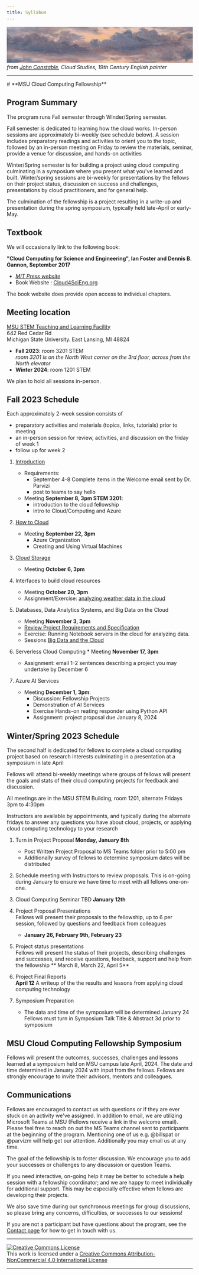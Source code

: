 ```yaml
---
title: Syllabus
---
```


![John Constable- one of many cloud studies -cropped](./img/cloudpix/john_constable_cloud_studies_strip.jpg)
*from [John Constable](https://en.wikipedia.org/wiki/John_Constable), Cloud Studies, 19th Century English painter*

<hr>
# **MSU Cloud Computing Fellowship** 

## Program Summary

The program runs Fall semester through Winder/Spring semester.  

Fall semester is dedicated to learning how the cloud works.  In-person sessions are approximately bi-weekly (see schedule below).  A session includes preparatory readings and activities to orient you to the topic, followed by an in-person meeting on Friday to review the materials, seminar, provide a venue for discussion,  and hands-on activities

Winter/Spring semester is for building a project using cloud computing culminating in a symposium where you present what you've learned and built.   Winter/spring sessions are bi-weekly for presentations by the fellows on their project status, discussion on success and challenges, presentations by cloud practitioners, and for general help.  

The culmination of the fellowship is a project resulting in a write-up and presentation during the spring symposium, typically held late-April or early-May.   

## Textbook

We will occasionally link to the following book: 

**"Cloud Computing for Science and Engineering", Ian Foster and Dennis B. Gannon, September 2017**  

  * *[MIT Press website](https://mitpress.mit.edu/books/cloud-computing-science-and-engineering)* 
  * Book Website : [Cloud4SciEng.org](https://cloud4scieng.org)

The book website does provide open access to individual chapters. 

## Meeting location

[MSU STEM Teaching and Learning Facility](https://maps.msu.edu/interactive/index.php?location=ST6A) <br>
642 Red Cedar Rd<br>
Michigan State University. East Lansing, MI 48824

 - **Fall 2023**: room 3201 STEM <br>
   *room 3201 is on the North West corner on the 3rd floor, across from the North elevator*
 - **Winter 2024**: room 1201 STEM 

We plan to hold all sessions in-person.  

## Fall 2023 Schedule

Each approximately 2-week session consists of 
 - preparatory activities and materials (topics, links, tutorials) prior to meeting
 - an in-person session for review, activities, and discussion on the friday of week 1
 - follow up for week 2

1. [Introduction](./sessions/01_introduction.md)
    * Requirements: 
         - September 4-8 Complete items in the Welcome email sent by Dr. Parvizi
         - post to teams to say hello
    * Meeting **September 8, 3pm STEM 3201**: 
         - introduction to the cloud fellowship
         - intro to Cloud/Computing and Azure
    
    
2. [How to Cloud](./sessions/02_how_to_cloud.md)
      * Meeting **September 22, 3pm** 
         - Azure Organization
         - Creating and Using Virtual Machines

3. [Cloud Storage](./sessions/03_cloud_storage.md)
      * Meeting  **October 6, 3pm**
   
4. Interfaces to build cloud resources
      * Meeting  **October 20, 3pm** 
      * Assignment/Exercise: [analyzing weather data in the cloud](./exercises/exercise_using_the_cloud_to_summarize_and_visualize_data.md)

5. Databases, Data Analytics Systems, and Big Data on the Cloud  
      * Meeting **November 3, 3pm** 
      * [Review Project Requirements and Specification](projects.md)
      * Exercise: Running Notebook servers in the cloud for analyzing data. 
      * Sessions [Big Data and the Cloud](sessions/05_big_data.md)
       
6. Serverless Cloud Computing
       * Meeting **November 17, 3pm**
      * Assignment: email 1-2 sentences describing a project you may undertake by December 6

7. Azure AI Services
    * Meeting **December 1, 3pm**: 
      - Discussion: Fellowship Projects
      - Demonstration of AI Services
      - Exercise Hands-on reating responder using Python API
      - Assignment: project proposal due January 8, 2024
   
## Winter/Spring 2023 Schedule

The second half is dedicated for fellows to complete a cloud computing project based on research interests culminating in a presentation at a symposium in late April  

Fellows will attend bi-weekly meetings where groups of fellows will present the goals and stats of their cloud computing projects for feedback and discussion.  

All meetings are in the MSU STEM Building, room 1201, alternate Fridays 3pm to 4:30pm  

Instructors are available by appointments, and typically during the alternate fridays to answer any questions you have about cloud, projects, or applying cloud computing technology to your research

1. Turn in Project Proposal **Monday, January 8th** 
   - Post Written Project Proposal to MS Teams folder prior to 5:00 pm  
   - Additionally survey of fellows to determine symposium dates will be distributed

2. Schedule meeting with Instructors to review proposals.  This is on-going during January to ensure we have time to meet with all fellows one-on-one. 

3. Cloud Computing Seminar TBD **January 12th**  
   
4. Project Proposal Presentations <br>
   Fellows will present their proposals to the fellowship, up to 6 per session, followed by questions and feedback from colleagues
   - **January 26, February 9th, February 23**

5. Project status presentations<br>
   Fellows will present the status of their projects, describing challenges and successes, and receive questions, feedback, support and help from the fellowship
   ** March 8, March 22, April 5**

6. Project Final Reports <br>
   **April 12** A writeup of the the results and lessons from applying cloud computing technology
   
7. Symposium Preparation<br>
   - The data and time of the symposium will be determined January 24
   Fellows must turn in Symposium Talk Title & Abstract 3d prior to symposium

## MSU Cloud Computing Fellowship Symposium

Fellows will present the outcomes, successes, challenges and lessons learned at a symposium held on MSU campus late April, 2024.  The date and time determined in January 2024 with input from the fellows.   Fellows are strongly encourage to invite their advisors, mentors and colleagues.  
 
## Communications

 Fellows are encouraged to contact us with questions or if they are ever stuck on an activity we've assigned.  In addition to email, we are utilizing Microsoft Teams at MSU (Fellows receive a link in the welcome email).   Please feel free to reach on out the MS Teams channel sent to participants at the beginning of the program.  Mentioning one of us e.g. @billspat or @parvizm will help get our attention.  Additionally you may email us at any time.   
 
The goal of the fellowship is to foster discussion.  We encourage you to add your successes or challenges to any discussion or question Teams.   

If you need interactive, on-going help it may be better to schedule a help session with a fellowship coordinator; and we are happy to meet individually for additional support.   This may be especially effective when fellows are developing their projects.  

We also save time during our synchronous meetings for group discussions, so please bring any concerns, difficulties, or successes to our sessions! 

If you are not a participant but have questions about the program, see the [Contact page](contact.md) for how to get in touch with us.   


---
   
<a rel="license" href="http://creativecommons.org/licenses/by-nc/4.0/"><img alt="Creative Commons License" style="border-width:0" src="https://i.creativecommons.org/l/by-nc/4.0/88x31.png" /></a><br />This work is licensed under a <a rel="license" href="http://creativecommons.org/licenses/by-nc/4.0/">Creative Commons Attribution-NonCommercial 4.0 International License</a>

---
